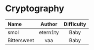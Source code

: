 # Cryptography

| Name              | Author | Difficulty |
| :---------------- | :----: | :--------: |
| smol | etern1ty  |    Baby    |
| Bittersweet | vaa  |    Baby    |

